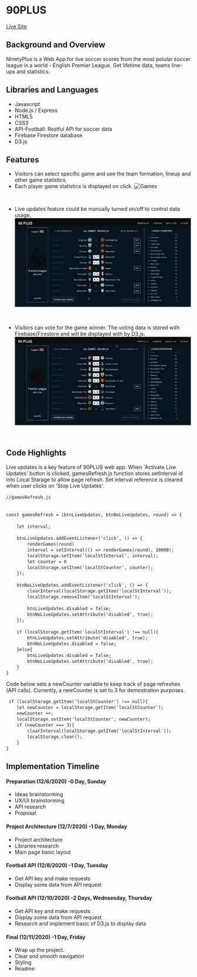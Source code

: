 # 90PLUS

<div align="start">
  <a href="https://ninety-plus.herokuapp.com/">Live Site</a>
</div>

## Background and Overview 
NinetyPlus is a Web App for live soccer scores from the most polular soccer league in a world - English Premier League. Get lifetime data, teams line-ups and statistics.

## Libraries and Languages

* Javascript
* Node.js / Express
* HTML5
* CSS3
* API-Football: Restful API for soccer data
* Firebase Firestore database
* D3.js


## Features
* Visitors can select specific game and see the team formation, lineup and other game statistics.
* Each player game statistics is displayed on click.
![Games](dist/images/games2.gif)
<p>&nbsp;</p>

* Live updates feature could be manually turned on/off to control data usage. 
![Live Demo](dist/images/live_demo.gif)
<p>&nbsp;</p>

* Visitors can vote for the game winner. The voting data is stored with Firebase/Firestore and will be displayed with by D3.js.
![Voting](dist/images/voting_d3.gif)
<p>&nbsp;</p>

## Code Highlights

Live updates is a key feature of 90PLUS web app. When 'Activate Live Updates' button is clicked, gamesRefresh.js function stores setInterval id into Local Starage to allow page refresh. Set interval reference is cleared when user clicks on 'Stop Live Updates'.

```
//gamesRefresh.js


const gamesRefresh = (btnLiveUpdates, btnNoLiveUpdates, round) => {

    let interval;
    
    btnLiveUpdates.addEventListener('click', () => {
        renderGames(round)
        interval = setInterval(() => renderGames(round), 10000);
        localStorage.setItem('localStInterval', interval);
        let counter = 0
        localStorage.setItem('localStCounter', counter);
    });
    
    btnNoLiveUpdates.addEventListener('click', () => {
        clearInterval(localStorage.getItem('localStInterval'));
        localStorage.removeItem('localStInterval');

        btnLiveUpdates.disabled = false;
        btnNoLiveUpdates.setAttribute('disabled', true);
    });

    if (localStorage.getItem('localStInterval') !== null){
        btnLiveUpdates.setAttribute('disabled', true);
        btnNoLiveUpdates.disabled = false;
    }else{
        btnLiveUpdates.disabled = false;
        btnNoLiveUpdates.setAttribute('disabled', true);
    }
}
```

Code below sets a newCounter variable to keep track of page refreshes (API calls). Currently, a newCounter is set to 3 for demostration purposes.
```
 if (localStorage.getItem('localStCounter') !== null){
    let newCounter = localStorage.getItem('localStCounter');
    newCounter ++;
    localStorage.setItem('localStCounter', newCounter);
    if (newCounter === 3){
        clearInterval(localStorage.getItem('localStInterval'));
        localStorage.clear();
    }
}
```

## Implementation Timeline
#### Preparation (12/6/2020) -0 Day, Sunday
* Ideas brainstorming
* UX/UI brainstorming
* API research
* Proposal

#### Project Architecture (12/7/2020) -1 Day, Monday
* Project architecture
* Libraries research
* Main page basic layout

#### Football API (12/8/2020) -1 Day, Tuesday
* Get API key and make requests
* Display some data from API request

#### Football API (12/10/2020) -2 Days, Wednsesday, Thursday
* Get API key and make requests
* Display some data from API request
* Research and implement basic of D3.js to display data

#### Final (12/11/2020) -1 Day, Friday
* Wrap up the project.
* Clear and smooth navigation
* Styling
* Readme 


